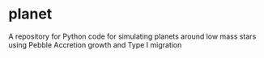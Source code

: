 # planet
A repository for Python code for simulating planets around low mass stars using Pebble Accretion growth and Type I migration
